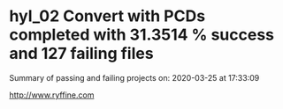 # hyl_02 Convert with PCDs completed with 31.3514 % success and 127 failing files

Summary of passing and failing projects on: 2020-03-25 at 17:33:09

http://www.ryffine.com
